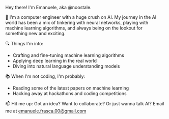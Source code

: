 Hey there! I'm Emanuele, aka @noostale.

🤖 I'm a computer engineer with a huge crush on AI. My journey in the AI world has been a mix of tinkering with neural networks, playing with machine learning algorithms, and always being on the lookout for something new and exciting.

🔍 Things I'm into:
- Crafting and fine-tuning machine learning algorithms
- Applying deep learning in the real world
- Diving into natural language understanding models

📚 When I'm not coding, I'm probably:
- Reading some of the latest papers on machine learning
- Hacking away at hackathons and coding competitions

📫 Hit me up:
Got an idea? Want to collaborate? Or just wanna talk AI? Email me at emanuele.frasca.00@gmail.com
